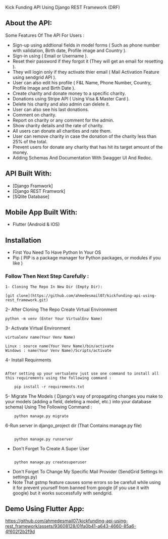 Kick Funding API Using Django REST Framework (DRF)

## About the API:

Some Features Of The API For Users :

- Sign-up using addtional fields in model forms ( Such as phone number with validation, Birth date, Profile image and Country ).
- Sign-in using ( Email or Username ).
- Reset their password if they forgot it (They will get an email for resetting ).
- They will login only if they activate thier email ( Mail Activation Feature using sendgrid API ).
- User can also edit his profile ( F&L Name, Phone Number, Country, Profile Image and Birth Date ).
- Create charity and donate money to a specific charity.
- Donations using Stripe API ( Using Visa & Master Card ).
- Delete his charity and also admin can delete it.
- User can also see his last donations.
- Comment on charity.
- Report on charity or any comment for the admin.
- Show charity details and the rate of charity.
- All users can donate all charities and rate them.
- User can remove charity in case the donation of the charity less than 25% of the total.
- Prevent users for donate any charity that has hit its target amount of the money.
- Adding Schemas And Documentation With Swagger UI And Redoc.

## API Built With:

- [Django Framwork]
- [Django REST Framwork]
- [SQlite Database]

## Mobile App Built With:

- Flutter (Android & IOS)

## Installation

- First You Need To Have Python In Your OS
- Pip ( PIP is a package manager for Python packages, or modules if you like )

### Follow Then Next Step Carefully :

    1- Cloning The Repo In New Dir (Empty Dir):

```
[git clone](https://github.com/ahmedesmail07/kickfunding-api-using-rest_framework.git)

```

2- After Cloning The Repo Create Virtual Environment

```
python -m venv (Enter Your VirtualEnv Name)
```

3- Activate Virtual Environment

```
virtualenv name(Your Venv Name)
```

```
Linux : source name(Your Venv Name)/bin/activate
Windows : name(Your Venv Name)/Scripts/activate

```

4- Install Requirments

```

After setting up your vertualenv just use one command to install all this requirements using the following command :
```

        pip install -r requirements.txt

5- Migrate The Models ( Django's way of propagating changes you make to your models (adding a field, deleting a model, etc.) into your database schema) Using The Following Command :

```
    python manage.py migrate
```

6-Run server in django_project dir (That Contains manage.py file)

```

    python manage.py runserver

```

- Don't Forget To Create A Super User

```

    python manage.py createsuperuser

```

- Don't Forget To Change My Specific Mail Provider (SendGrid Settings In settings.py)
- Note That gstmp feature causes some errors so be carefull while using it for prevent yourself from banned from google (if you use it with google) but it works successfully with sendgrid.


## Demo Using Flutter App:



https://github.com/ahmedesmail07/kickfunding-api-using-rest_framework/assets/93608128/01fa0b41-a643-4660-85a6-4f602f2b2f9d

